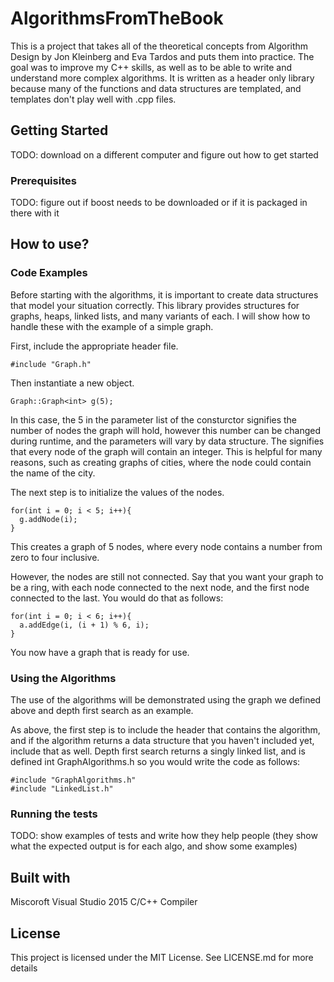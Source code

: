 # AlgorithmsFromTheBook
This is a project that takes all of the theoretical concepts from Algorithm Design by Jon Kleinberg and Eva Tardos and puts them into practice. The goal was to improve my C++ skills, as well as to be able to write and understand more complex algorithms. It is written as a header only library because many of the functions and data structures are templated, and templates don't play well with .cpp files.

## Getting Started
TODO: download on a different computer and figure out how to get started

### Prerequisites
TODO: figure out if boost needs to be downloaded or if it is packaged in there with it

## How to use?
### Code Examples
Before starting with the algorithms, it is important to create data structures that model your situation correctly. This library provides structures for graphs, heaps, linked lists, and many variants of each. I will show how to handle these with the example of a simple graph.

First, include the appropriate header file.
```
#include "Graph.h"
```
Then instantiate a new object.
```
Graph::Graph<int> g(5);
```
In this case, the 5 in the parameter list of the consturctor signifies the number of nodes the graph will hold, however this number can be changed during runtime, and the parameters will vary by data structure.
The <int> signifies that every node of the graph will contain an integer. This is helpful for many reasons, such as creating graphs of cities, where the node could contain the name of the city.

The next step is to initialize the values of the nodes.
```
for(int i = 0; i < 5; i++){
  g.addNode(i);
}
```
This creates a graph of 5 nodes, where every node contains a number from zero to four inclusive.

However, the nodes are still not connected. 
Say that you want your graph to be a ring, with each node connected to the next node, and the first node connected to the last. 
You would do that as follows:
```
for(int i = 0; i < 6; i++){
  a.addEdge(i, (i + 1) % 6, i);
}
```
You now have a graph that is ready for use.
### Using the Algorithms
The use of the algorithms will be demonstrated using the graph we defined above and depth first search as an example.

As above, the first step is to include the header that contains the algorithm, and if the algorithm returns a data structure that you haven't included yet, include that as well.
Depth first search returns a singly linked list, and is defined int GraphAlgorithms.h so you would write the code as follows:
```
#include "GraphAlgorithms.h"
#include "LinkedList.h"
```

### Running the tests
TODO: show examples of tests and write how they help people
(they show what the expected output is for each algo, and show some examples)

## Built with
Miscoroft Visual Studio 2015 C/C++ Compiler

## License
This project is licensed under the MIT License. See LICENSE.md for more details
